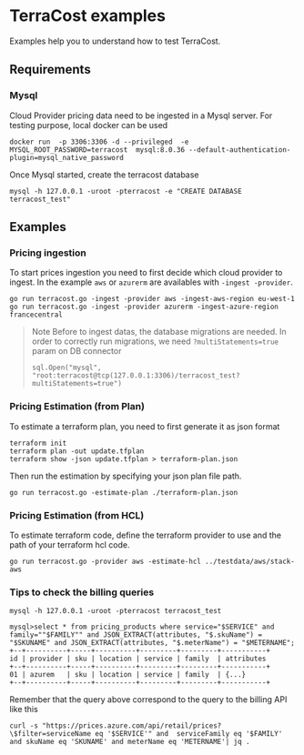 # TerraCost examples

Examples help you to understand how to test TerraCost.

## Requirements

### Mysql

Cloud Provider pricing data need to be ingested in a Mysql server. For testing purpose, local docker can be used

```
docker run  -p 3306:3306 -d --privileged  -e MYSQL_ROOT_PASSWORD=terracost  mysql:8.0.36 --default-authentication-plugin=mysql_native_password
```

Once Mysql started, create the terracost database
```
mysql -h 127.0.0.1 -uroot -pterracost -e "CREATE DATABASE terracost_test"
```

## Examples

### Pricing ingestion

To start prices ingestion you need to first decide which cloud provider to ingest. In the example `aws` or `azurerm` are availables with `-ingest -provider`.

```
go run terracost.go -ingest -provider aws -ingest-aws-region eu-west-1
go run terracost.go -ingest -provider azurerm -ingest-azure-region francecentral
```

> Note
> Before to ingest datas, the database migrations are needed. In order to correctly run migrations, we need `?multiStatements=true` param on DB connector
> ```
> sql.Open("mysql", "root:terracost@tcp(127.0.0.1:3306)/terracost_test?multiStatements=true")
> ```

### Pricing Estimation (from Plan)

To estimate a terraform plan, you need to first generate it as json format

```
terraform init
terraform plan -out update.tfplan
terraform show -json update.tfplan > terraform-plan.json
```

Then run the estimation by specifying your json plan file path.

```
go run terracost.go -estimate-plan ./terraform-plan.json
```

### Pricing Estimation (from HCL)

To estimate terraform code, define the terraform provider to use and the path of your terraform hcl code.
```
go run terracost.go -provider aws -estimate-hcl ../testdata/aws/stack-aws
```

### Tips to check the billing queries

```
mysql -h 127.0.0.1 -uroot -pterracost terracost_test

mysql>select * from pricing_products where service="$SERVICE" and family=""$FAMILY"" and JSON_EXTRACT(attributes, "$.skuName") = "$SKUNAME" and JSON_EXTRACT(attributes, "$.meterName") = "$METERNAME";
+--+----------+-----+----------+---------+---------+-----------+
id | provider | sku | location | service | family  | attributes
+--+----------+-----+----------+---------+---------+-----------+
01 | azurem   | sku | location | service | family  | {...}
+--+----------+-----+----------+---------+---------+-----------+
```

Remember that the query above correspond to the query to the billing API like this
```
curl -s "https://prices.azure.com/api/retail/prices?\$filter=serviceName eq '$SERVICE'" and  serviceFamily eq '$FAMILY' and skuName eq 'SKUNAME' and meterName eq 'METERNAME'| jq .
```